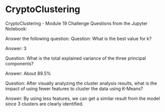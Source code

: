 # CryptoClustering
CryptoClustering - Module 19 Challenge
Questions from the Jupyter Notebook:

Answer the following question:
Question: What is the best value for k?

Answer: 3

Question: What is the total explained variance of the three principal components?

Answer: About 89.5%

Question: After visually analyzing the cluster analysis results, what is the impact of using fewer features to cluster the data using K-Means?

Answer: By using less features, we can get a similar result from the model since 3 clusters are clearly identified.
